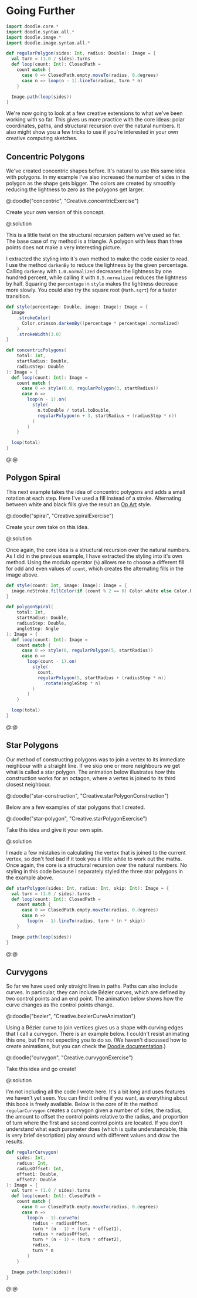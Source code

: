# Going Further

```scala mdoc:invisible
import doodle.core.*
import doodle.syntax.all.*
import doodle.image.*
import doodle.image.syntax.all.*

def regularPolygon(sides: Int, radius: Double): Image = {
  val turn = (1.0 / sides).turns
  def loop(count: Int): ClosedPath =
    count match {
      case 0 => ClosedPath.empty.moveTo(radius, 0.degrees)
      case n => loop(n - 1).lineTo(radius, turn * n)
    }

  Image.path(loop(sides))
}
```

We're now going to look at a few creative extensions to what we've been working with so far. This gives us more practice with the core ideas: polar coordinates, paths, and structural recursion over the natural numbers. It also might show you a few tricks to use if you're interested in your own creative computing sketches.

## Concentric Polygons

We've created concentric shapes before. It's natural to use this same idea with polygons. In my example I've also increased the number of sides in the polygon as the shape gets bigger. The colors are created by smoothly reducing the lightness to zero as the polygons get larger.

@:doodle("concentric", "Creative.concentricExercise")

Create your own version of this concept. 

@:solution

This is a little twist on the structural recursion pattern we've used so far. The base case of my method is a triangle. A polygon with less than three points does not make a very interesting picture.

I extracted the styling into it's own method to make the code easier to read. I use the method `darkenBy` to reduce the lightness by the given percentage. Calling `darkenBy` with `1.0.normalized` decreases the lightness by one hundred percent, while calling it with `0.5.normalized` reduces the lightness by half. Squaring the `percentage` in `style` makes the lightness decrease more slowly. You could also try the square root (`Math.sqrt`) for a faster transition.

```scala mdoc:silent
def style(percentage: Double, image: Image): Image = {
  image
    .strokeColor(
      Color.crimson.darkenBy((percentage * percentage).normalized)
    )
    .strokeWidth(3.0)
}

def concentricPolygons(
    total: Int,
    startRadius: Double,
    radiusStep: Double
): Image = {
  def loop(count: Int): Image =
    count match {
      case 0 => style(0.0, regularPolygon(3, startRadius))
      case n =>
        loop(n - 1).on(
          style(
            n.toDouble / total.toDouble,
            regularPolygon(n + 3, startRadius + (radiusStep * n))
          )
        )
    }

  loop(total)
}
```
@:@


## Polygon Spiral

This next example takes the idea of concentric polygons and adds a small rotation at each step. Here I've used a fill instead of a stroke. Alternating between white and black fills give the result an [Op Art](https://en.wikipedia.org/wiki/Op_art) style.

@:doodle("spiral", "Creative.spiralExercise")

Create your own take on this idea.

@:solution

Once again, the core idea is a structural recursion over the natural numbers. As I did in the previous example, I have extracted the styling into it's own method. Using the modulo operator (`%`) allows me to choose a different fill for odd and even values of `count`, which creates the alternating fills in the image above.

```scala mdoc:silent
def style(count: Int, image: Image): Image = {
  image.noStroke.fillColor(if (count % 2 == 0) Color.white else Color.black)
}

def polygonSpiral(
    total: Int,
    startRadius: Double,
    radiusStep: Double,
    angleStep: Angle
): Image = {
  def loop(count: Int): Image =
    count match {
      case 0 => style(0, regularPolygon(5, startRadius))
      case n =>
        loop(count - 1).on(
          style(
            count,
            regularPolygon(5, startRadius + (radiusStep * n))
              .rotate(angleStep * n)
          )
        )
    }

  loop(total)
}
```
@:@


## Star Polygons

Our method of constructing polygons was to join a vertex to its immediate neighbour with a straight line. If we skip one or more neighbours we get what is called a star polygon. The animation below illustrates how this construction works for an octagon, where a vertex is joined to its third closest neighbour.

@:doodle("star-construction", "Creative.starPolygonConstruction")

Below are a few examples of star polygons that I created.

@:doodle("star-polygon", "Creative.starPolygonExercise")

Take this idea and give it your own spin.

@:solution

I made a few mistakes in calculating the vertex that is joined to the current vertex, so don't feel bad if it took you a little while to work out the maths. Once again, the core is a structural recursion over the natural numbers. No styling in this code because I separately styled the three star polygons in the example above.

```scala mdoc:silent
def starPolygon(sides: Int, radius: Int, skip: Int): Image = {
  val turn = (1.0 / sides).turns
  def loop(count: Int): ClosedPath =
    count match {
      case 0 => ClosedPath.empty.moveTo(radius, 0.degrees)
      case n =>
        loop(n - 1).lineTo(radius, turn * (n * skip))
    }

  Image.path(loop(sides))
}
```
@:@


## Curvygons

So far we have used only straight lines in paths. Paths can also include curves. In particular, they can include Bézier curves, which are defined by two control points and an end point. The animation below shows how the curve changes as the control points change.

@:doodle("bezier", "Creative.bezierCurveAnimation")

Using a Bézier curve to join vertices gives us a shape with curving edges that I call a curvygon. There is an example below. I couldn't resist animating this one, but I'm not expecting you to do so. (We haven't discussed how to create animations, but you can check the [Doodle documentation](https://www.creativescala.org/doodle/interact/animation.html).)

@:doodle("curvygon", "Creative.curvygonExercise")

Take this idea and go create!

@:solution

I'm not including all the code I wrote here. It's a bit long and uses features we haven't yet seen. You can find it online if you want, as everything about this book is freely available. Below is the core of it: the method `regularCurvygon` creates a curvygon given a number of sides, the radius, the amount to offset the control points relative to the radius, and proportion of turn where the first and second control points are located. If you don't understand what each parameter does (which is quite understandable, this is very brief description) play around with different values and draw the results.

```scala mdoc:silent
def regularCurvygon(
    sides: Int,
    radius: Int,
    radiusOffset: Int,
    offset1: Double,
    offset2: Double
): Image = {
  val turn = (1.0 / sides).turns
  def loop(count: Int): ClosedPath =
    count match {
      case 0 => ClosedPath.empty.moveTo(radius, 0.degrees)
      case n =>
        loop(n - 1).curveTo(
          radius - radiusOffset,
          turn * (n - 1) + (turn * offset1),
          radius + radiusOffset,
          turn * (n - 1) + (turn * offset2),
          radius,
          turn * n
        )
    }

  Image.path(loop(sides))
}
```
@:@
